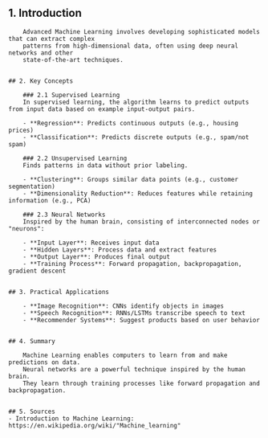 ## 1. Introduction

        Advanced Machine Learning involves developing sophisticated models that can extract complex 
        patterns from high-dimensional data, often using deep neural networks and other 
        state-of-the-art techniques.


    ## 2. Key Concepts

        ### 2.1 Supervised Learning
        In supervised learning, the algorithm learns to predict outputs from input data based on example input-output pairs.

        - **Regression**: Predicts continuous outputs (e.g., housing prices)
        - **Classification**: Predicts discrete outputs (e.g., spam/not spam)

        ### 2.2 Unsupervised Learning
        Finds patterns in data without prior labeling.

        - **Clustering**: Groups similar data points (e.g., customer segmentation)
        - **Dimensionality Reduction**: Reduces features while retaining information (e.g., PCA)

        ### 2.3 Neural Networks
        Inspired by the human brain, consisting of interconnected nodes or "neurons":

        - **Input Layer**: Receives input data
        - **Hidden Layers**: Process data and extract features
        - **Output Layer**: Produces final output
        - **Training Process**: Forward propagation, backpropagation, gradient descent


    ## 3. Practical Applications

        - **Image Recognition**: CNNs identify objects in images
        - **Speech Recognition**: RNNs/LSTMs transcribe speech to text
        - **Recommender Systems**: Suggest products based on user behavior


    ## 4. Summary

        Machine Learning enables computers to learn from and make predictions on data. 
        Neural networks are a powerful technique inspired by the human brain. 
        They learn through training processes like forward propagation and backpropagation.


    ## 5. Sources
    - Introduction to Machine Learning: https://en.wikipedia.org/wiki/"Machine_learning"